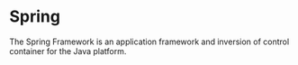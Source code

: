 # Spring

The Spring Framework is an application framework and inversion of control container for the Java platform.
